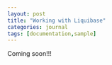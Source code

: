 ```yaml
---
layout: post
title: "Working with Liquibase"
categories: journal
tags: [documentation,sample]
---
```


Coming soon!!!